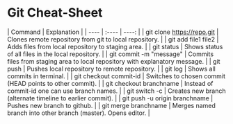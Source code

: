 # Git Cheat-Sheet

| Command | Explanation |
| ---- | :---- | ----: |
| git clone https://repo.git | Clones remote repository from git to local repository. |
| git add file1 file2 | Adds files from local repository to staging area. |
| git status | Shows status of all files in the local repository. |
| git commit -m "message" | Commits files from staging area to local repository with explanatory message. |
| git push | Pushes local repository to remote repository. |
| git log | Shows all commits in terminal. |
| git checkout commit-id | Switches to chosen commit (HEAD points to other commit). |
| git checkout branchname | Instead of commit-id one can use branch names. |
| git switch -c | Creates new branch (alternate timeline to earlier commit). |
| git push -u origin branchname | Pushes new branch to github. |
| git merge branchname | Merges named branch into other branch (master). Opens editor. |
